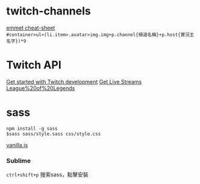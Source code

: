 # twitch-channels

[emmet cheat-sheet](https://docs.emmet.io/cheat-sheet/)  
`#container>ul>(li.item>.avatar>img.img+p.channel{頻道名稱}+p.host{實況主名字})*9`  

# Twitch API

[Get started with Twitch development](https://dev.twitch.tv/get-started) 
[Get Live Streams](https://dev.twitch.tv/docs/v5/reference/streams/#get-live-streams)   
[League%20of%20Legends](https://www.twitch.tv/directory/game/League%20of%20Legends)  

# sass

`npm install -g sass`  
`$sass sass/style.sass css/style.css`

[vanilla.js](http://vanilla-js.com/)  

### Sublime
`ctrl+shift+p`  搜索sass，點擊安裝  